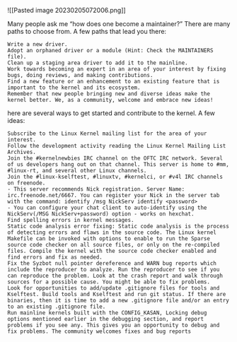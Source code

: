 
![[Pasted image 20230205072006.png]]

Many people ask me “how does one become a maintainer?” There are many paths to choose from. A few paths that lead you there:

    Write a new driver.
    Adopt an orphaned driver or a module (Hint: Check the MAINTAINERS file).
    Clean up a staging area driver to add it to the mainline.
    Work towards becoming an expert in an area of your interest by fixing bugs, doing reviews, and making contributions.
    Find a new feature or an enhancement to an existing feature that is important to the kernel and its ecosystem.
    Remember that new people bringing new and diverse ideas make the kernel better. We, as a community, welcome and embrace new ideas!



here are several ways to get started and contribute to the kernel. A few ideas:

    Subscribe to the Linux Kernel mailing list for the area of your interest.
    Follow the development activity reading the Linux Kernel Mailing List Archives.
    Join the #kernelnewbies IRC channel on the OFTC IRC network. Several of us developers hang out on that channel. This server is home to #mm, #linux-rt, and several other Linux channels.
    Join the #linux-kselftest, #linuxtv, #kernelci, or #v4l IRC channels on freenode.
    - This server recommends Nick registration. Server Name: irc.freenode.net/6667. You can register your Nick in the server tab with the command: identify /msg NickServ identify <password>
    - You can configure your chat client to auto-identify using the NickServ(/MSG NickServ+password) option - works on hexchat.
    Find spelling errors in kernel messages.
    Static code analysis error fixing: Static code analysis is the process of detecting errors and flaws in the source code. The Linux kernel Makefile can be invoked with options to enable to run the Sparse source code checker on all source files, or only on the re-compiled files. Compile the kernel with the source code checker enabled and find errors and fix as needed.
    Fix the Syzbot null pointer dereference and WARN bug reports which include the reproducer to analyze. Run the reproducer to see if you can reproduce the problem. Look ​​​​​​​at the crash report and walk through sources for a possible cause. You might be able to fix problems.
    Look for opportunities to add/update .gitignore files for tools and Kselftest. Build tools and Kselftest and run git status. If there are binaries, then it is time to add a new .gitignore file and/or an entry to an existing .gitignore file.
    Run mainline kernels built with the CONFIG_KASAN, Locking debug options mentioned earlier in the debugging section, and report problems if you see any. This gives you an opportunity to debug and fix problems. The community welcomes fixes and bug reports

